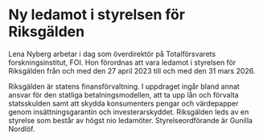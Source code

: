 # Ny ledamot i styrelsen för Riksgälden

Lena Nyberg arbetar i dag som överdirektör på Totalförsvarets forskningsinstitut, FOI. Hon förordnas att vara ledamot i styrelsen för Riksgälden från och med den 27 april 2023 till och med den 31 mars 2026.

Riksgälden är statens finansförvaltning. I uppdraget ingår bland annat ansvar för den statliga betalningsmodellen, att ta upp lån och förvalta statsskulden samt att skydda konsumenters pengar och värdepapper genom insättningsgarantin och investerarskyddet. Riksgälden leds av en styrelse som består av högst nio ledamöter. Styrelseordförande är Gunilla Nordlöf.
